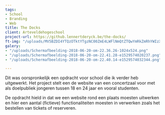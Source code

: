 ```yaml
---
tags:
- School
- Branding
- Web
title: The Docks
client: Arteveldehogeschool
project-url: https://github.lennertderyck.be/the-docks/
ft-img: "/uploads/MV5BZDI4YTQzOTktYTgzNC00ZmE4LWFlNmQtZTQwYmRkZmRhYWIzXkEyXkFqcGdeQXVyNTI5NjIyMw@@._V1_.jpg"
galery:
- "/uploads/Schermafbeelding-2018-06-20-om-22.36.26-1024x524.png"
- "/uploads/Schermafbeelding-2018-06-20-om-22.41.28-e1529574020237.png"
- "/uploads/Schermafbeelding-2018-06-20-om-22.40.14-e1529574032344.png"

---
```

Dit was oorspronkelijk een opdracht voor school die ik verder heb uitgewerkt. Het project stelt een de website van een concertzaal voor met als doelpubliek jongeren tussen 18 en 24 jaar en vooral studenten.

De opdracht hield in dat we een website rond een plaats moesten uitwerken en hier een aantal (fictieve) functionaliteiten moesten in verwerken zoals het bestellen van tickets of reserveren.